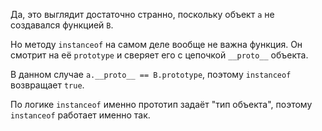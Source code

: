 Да, это выглядит достаточно странно, поскольку объект `a` не создавался функцией `B`. 

Но методу `instanceof` на самом деле вообще не важна функция. Он смотрит на её `prototype` и сверяет его с цепочкой `__proto__` объекта.

В данном случае `a.__proto__ == B.prototype`, поэтому `instanceof` возвращает `true`.

По логике `instanceof` именно прототип задаёт "тип объекта", поэтому `instanceof` работает именно так.